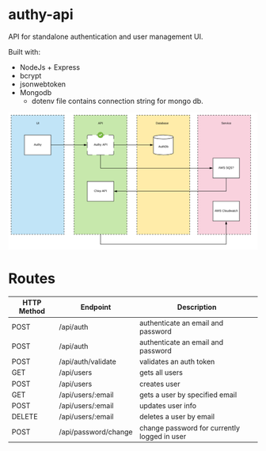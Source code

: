 # authy-api
API for standalone authentication and user management UI.

Built with:
* NodeJs + Express
* bcrypt
* jsonwebtoken
* Mongodb
  * dotenv file contains connection string for mongo db.

![Alt text](./diagram.png?raw=true "Process flow")

# Routes

HTTP Method | Endpoint | Description
------------ | ------------- | -----------
POST | /api/auth | authenticate an email and password
POST | /api/auth | authenticate an email and password
POST | /api/auth/validate | validates an auth token
GET | /api/users | gets all users
POST | /api/users | creates user
GET | /api/users/:email | gets a user by specified email
POST | /api/users/:email | updates user info
DELETE | /api/users/:email | deletes a user by email
POST | /api/password/change | change password for currently logged in user
